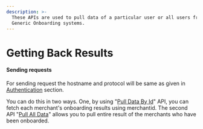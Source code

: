 ```yaml
---
description: >-
  These APIs are used to pull data of a particular user or all users from
  Generic Onboarding systems.
---
```


# Getting Back Results

#### Sending requests <a href="#sending-requests" id="sending-requests"></a>

For sending request the hostname and protocol will be same as given in [Authentication](../../authorizing-your-access.md) section.

You can do this in two ways. One, by using "[Pull Data By Id](pull-data-by-id.md)" API, you can fetch each merchant's onboarding results using merchantid. The second API "[Pull All Data](pull-all-data.md)" allows you to pull entire result of the merchants who have been onboarded.
